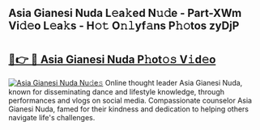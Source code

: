 ## Asia Gianesi Nuda L𝚎a𝚔ed N𝚞𝚍e - Part-XWm Vi𝚍𝚎o L𝚎a𝚔s - H𝚘𝚝 O𝚗𝚕yf𝚊ns P𝚑𝚘tos zyDjP

# <h2><a href="http://kf7k21.oniu.top/?m=Asia+Gianesi+Nuda">🔗👉 🔴 Asia Gianesi Nuda P𝚑ot𝚘𝚜 V𝚒d𝚎o</a></h2>

[![Asia Gianesi Nuda Nu𝚍e𝚜](https://i.imgur.com/0qMVB7G.gif)](http://kf7k21.oniu.top/?m=Asia+Gianesi+Nuda)
Online thought leader Asia Gianesi Nuda, known for disseminating dance and lifestyle knowledge, through performances and vlogs on social media. Compassionate counselor Asia Gianesi Nuda, famed for their kindness and dedication to helping others navigate life's challenges.  

